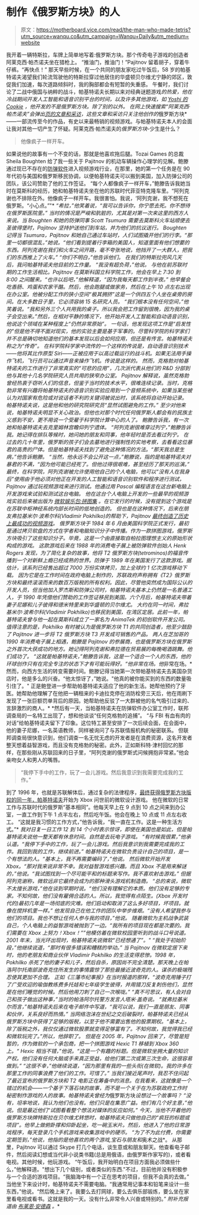 # 制作《俄罗斯方块》的人

> 原文：<https://motherboard.vice.com/read/the-man-who-made-tetris?utm_source=wanqu.co&utm_campaign=Wanqu+Daily&utm_medium=website>

 我开着一辆特斯拉，车牌上简单地写着:俄罗斯方块。那个传奇电子游戏的创造者阿莱克西·帕杰诺夫坐在猎枪上。  “推油门，推油门！”Pajitnov 留着胡子，穿着牛仔裤。“再快点！”  那天早些时候，在一个共同的朋友家吃过午饭后，58 岁的帕基特诺夫渴望我们轮流驾驶他的特斯拉穿过他居住的华盛顿贝尔维尤宁静的郊区，敦促我们加速，每次道路倾斜时，我的胸部都会有短暂的失重感。  午餐时，我们讨论了二战中俄国与纳粹的战斗，帕基特诺夫长期以来对经典谜题游戏[](http://en.wikipedia.org/wiki/Lode_Runner)*的热爱，他在冷战期间开发人工智能和语音识别平台的时间，以及许多其他游戏，如 *[Yoshi 的 Cookie](http://en.wikipedia.org/wiki/Yoshi%27s_Cookie) ，*他开发的不是*俄罗斯方块*。除了别的以外。*  *在网上快速搜索“阿莱克西·帕杰诺夫”会弹出[页的文章和采访](https://www.google.com/?gws_rd=ssl#q=alexey+pajitnov)，这些文章和采访只关注他创作的*俄罗斯方块*——一部流传至今的作品，有史以来最畅销的视频游戏。与帕基特诺夫本人的会面让我对其他一切产生了怀疑。阿莱克西·帕杰诺夫的*俄罗斯方块*-少生是什么？ 

> 他像疯子一样开车。

 如果说他的故事有一个不变的话，那就是他喜欢拖后腿。Tozai Games 的总裁 Sheila Boughten 给了我一些关于 Pajitnov 的机动车辆操作心理学的见解。鲍滕通过现已不存在的[防弹软件](http://en.wikipedia.org/wiki/Bullet-Proof_Software)进入视频游戏行业，在那里，她的第一个任务是在 90 年代初与美国和俄罗斯移民协调，以便帕基特诺夫可以搬到美国，加入防弹公司的团队，该公司赞助了他的工作签证。  “每个人都像疯子一样开车，”鲍滕告诉我她当时在莫斯科的经历，她和帕基特诺夫坐在他的苏联时代菲亚特克隆车里。“阿列克谢也不排除在外。他像疯子一样开车。我很害怕。我说，‘阿列克谢，我不想死在俄罗斯。“小心点。”"*  *“希拉，”他笑着说，“我可以告诉你，你宁愿去死。你不想待在俄罗斯医院里。”  当时的情况是严峻和肮脏的，尤其是对第一次来这里的西方人来说。当 Boughten 和她的防弹同事 Scott Tsumura 需要去莫斯科火车站顺便去圣彼得堡时，Pajitnov 坚持护送他们到车站，并为他们的抗议送行。  Boughten 记得当 Tsumura，Pajitnov 和她自己通过车站时，人们试图撬开他们的行李。“那里一切都很混乱，”她说。“他们看到提着行李箱的美国人，知道里面有他们想要的东西。阿列克谢在我们和火车之间开路，毫不夸张地说，他挡开了一大群人，把我们的东西推上了火车。”  “你们不明白，”他告诉他们。*  *在我们的特斯拉兜风几天后，我问帕基特诺夫他目前的工作量。  “我没有超负荷，”他说。  与他在前苏联时期的工作生活相比。Pajitnov 在莫斯科国立科学院工作，他会在早上 7:30 到 8:00 之间醒来。“也许以后吧，”他解释道，“因为我每天都工作到半夜。”  他早餐会吃香肠、鸡蛋和农家干酪。然后，他会跑腿或做家务，然后在上午 10 点左右出现在办公室。他被分配工作的狭小空间“极其拥挤”这是一个供四五个人坐在桌旁的房间。在大多数日子里，它必须容纳 15 名研究人员。*  *“我们根本没有任何空间，”他笑着说。“我和另外三个人共用我的桌子。所以我会把工作留到很晚，因为我的桌子会空出来。”然后，在相对平静的情况下，他开始开发人工智能和自动语音识别，他说这个领域在某种程度上“仍然非常原始”。  一句话，他发现这项工作是“启发性的”但是他不得不面对现实，他的实验主要是基于军事的。尽管科学院的科学家们并不总是确切地知道他们的基本发现以后会如何应用，但还是有传言。帕基特诺夫称之为“传奇”。  在科学院科学家中流传的一个这样的传说是，自动语音识别技术——他将其比作原型 Siri——正被应用于以高过载运行的战斗机。如果无法用手操作飞机，飞行员可以通过声音来操作飞机。传说是这样的。  然而，克格勃对帕基特诺夫的工作进行了非常真实的“可悲的应用”，几次派代表从他们的 R&D 分部到他与其他十几名学院研究人员共用的狭窄办公室。  Pajitnov 解释说，虽然克格勃曾经热衷于窃听人们的信息，但鉴于当时的技术水平，很难连续记录。当时，克格勃非常有兴趣将帕基特诺夫的语音识别实验应用到一个音频系统中，如果当某些被认为对国家有危险或对说话者不利的关键词被说出时，该系统将自动开始记录。*  *帕基特诺夫说，这是他和他的研究院研究员“显然试图避免的工作。”  至少对他来说，帕基特诺夫明显不关心政治。但他也对那个时代任何俄罗斯人都会有的民族主义感到不安，更不用说一个受雇于科学院计算中心的人了。  鲍滕告诉我，有一次她和帕基特诺夫去克里姆林宫瞻仰列宁遗体。  “阿列克谢很难穿过列宁，”鲍滕告诉我。她记得在排队等候时，她问她的朋友和同事，他年轻时是否去看过列宁。  在过去的几十年里，俄罗斯的孩子们会去墓地进行强制性的实地考察，去看看这位暴君的高贵的尸体。但是帕基特诺夫找到了避免这种情况的方法。“那天我总是生病，”他告诉鲍滕。  “当然，他永远不会公开这一点，”鲍滕说，指的是帕基特诺夫对暴君的不满，“因为他可能已经死了。但他过得很艰难，甚至经历了那天的巡演。”*  *最终，在科学院，阿列克谢被允许使用他自己的个人电脑，他可以“没有人在我身后”使用由于他必须对他正在开发的人工智能和语音识别软件和程序进行测试，Pajitnov 通过玩视频游戏来进行测试。他通过用 Pascal 编程语言在这台新电脑上开发游戏来试验和测试这台电脑。*  *他在这台个人电脑上开发的一些最早的视频游戏实验后来被出版为 [*微软娱乐包:拼图集*](http://en.wikipedia.org/wiki/Microsoft_Entertainment_Pack:_The_Puzzle_Collection) 。在它发行的时候，没有提到这个游戏是在苏联中枢神经系统内部长时间的低地创造的。  但也是在这种情况下，后来在朋友弗拉基米尔·波希尔科(Vladimir Pokhilko)的帮助下，Pajitnov [最终创造了历史上最成功的视频游戏](http://www.rollingstone.com/culture/news/tetris-creators-detail-kgb-involvement-on-games-30th-birthday-20140606)。  俄罗斯方块于 1984 年 6 月由美国科学院正式发行，最初是通过拷贝软盘的方式在学者和电脑知识分子中传播。作为一款拼图游戏，*俄罗斯方块*吸引了这些知识分子。毕竟，这是一个由直接取自柏拉图理想主义的原始形状构成的游戏。  这款游戏后来在 1988 年的消费电子展上被防弹软件创始人 Henk Rogers 发现，为了简化复杂的故事，他将 T2 俄罗斯方块(tetrominos)的福音传播到一个对新鲜上瘾已经成熟的世界。防弹于 1989 年在美国发行了这款游戏。据估计，该系列已经售出超过 7000 万份实体拷贝，加上全球约 1 亿次游戏移动下载。  因为它是在工作时间在政府电脑上制作的，苏联政府声称拥有《T2》俄罗斯方块和最终滚滚而来的数百万版税的所有权利。因此，尽管他突然成为国际公认的开发人员，但当他加入罗杰斯和防弹公司时，帕基特诺夫基本上仍然是一名普通工人，于 1990 年凭借他们赞助的工作签证移民到美国。六个月后，帕基特诺夫带着妻子尼娜和儿子彼得和德米特里来到华盛顿的贝尔维尤。*  *大约在同一时间，弗拉基米尔·波希尔科(Vladimir Pokhilko)也移民到美国，在湾区定居。此前一年，帕基特诺夫曾与他一起在莫斯科成立了一家名为 AnimaTek 的初创软件开发公司。值得注意的是，Pokhilko 有时被认为是俄罗斯方块 T1 的共同创造者，他至少鼓励了 Pajitnov 进一步将 T2 俄罗斯方块 T3 开发成可销售的产品。  两人在芝加哥的 1990 年消费电子展上相遇，鲍滕是 Pajitnov 的参展商，也是俄罗斯方块在俄罗斯之外首次大获成功的地方。她记得阿列克谢和弗拉德在贸易展的每晚喝酒跳舞。他们成功了。  “这就是帕基特诺夫，”鲍滕告诉我，这是一个适合一个人的东西，他的环球创作只有在完全专注的状态下才有可能玩得好。“他非常在场。他*非常在场。*  然而，向西方生活的转变需要时间。鲍滕记得当她第一次带帕基特诺夫去美国杂货店时，他是多么的兴奋。“他太惊讶了，”她说。"他真的被你能买到的东西的数量吸引住了。"  正是鲍登进一步帮助帕基特诺夫适应了他的新生活。她帮他预约了牙医。她帮助他理解了在他把一辆租来的卡迪拉克停在消防栓旁三天后，他在雨刷下发现了一张巨额罚单背后的原因。她帮助他反驳了一大群被他的名气吸引过来的、言辞激烈的商人。*  *然后有一天，当帕基特诺夫在防弹软件办公室工作时，联邦调查局的一名特工出现了，想和他谈谈“任何克格勃的追捕”。  “与 FBI 有血有肉的对话”给帕基特诺夫留下了印象。这位特工甚至安排了一次后续会面，在会面中，他的妻子尼娜，一名英语教师，同样被询问了与苏联情报机构的秘密联系。  但联邦调查局很快意识到，他们调查一名无忧无虑的开发者是在浪费资源，这名开发者整天想着益智游戏，而且没有克格勃的秘密。此外，正如斯科特·津村回忆的那样，在那些刚从苏联回来的日子里，“阿列克谢的俄罗斯式问候拥抱非常紧。”他会亲吻女人和男人的嘴唇。 

> “我停下手中的工作，玩了一会儿游戏。然后我意识到我需要完成我的工作。”

 到了 1996 年，也就是苏联解体后，通过复杂的法律程序，[最终获得俄罗斯方块版权的同一年，帕基特诺夫](http://time.com/2837390/tetris-at-30-pajitnov-interview/)开始为 Xbox 问世前的微软设计游戏。  他在微软的日常工作与苏联时代的俄罗斯“基本相同”。他每天早上在 9 点到 10 点之间来到办公室，一直工作到下午 1 点半左右，然后吃午饭。他会在晚上 10 点或 11 点左右收工。  “这就是我习惯的工作方式，”他告诉我，“我一直在工作。这是一种生活方式。”*  *我对日复一日工作 12 到 14 个小时表示惊讶，即使在美国也是如此，但是帕基特诺夫说他一整天都有休息时间。自然是去玩电子游戏。  “有时候我很累，”他承认道。“我停下手中的工作，玩了一会儿游戏。然后我意识到我需要完成我的工作。我回到我的工作，继续前进。”  帕基特诺夫在微软负责设计自己的项目，是一个有想法的人。“基本上，我不再需要编码了，”他说。  然后微软开始开发 Xbox。“那对我来说非常不幸。我对益智游戏感兴趣。而且 Xbox 不是用来解谜的，”他说。“我试图找到一个尽可能平和的标题来写作。我不喜欢射击游戏。”  但据阿列克谢称，微软远非它最终会成为的那种滑头游戏机制造商。  “总的来说，微软不太擅长游戏，”他在谈到早期时说。“他们没有理解它的本质。他们没有足够的专家。不知何故，他们没有雇佣合适的人。所以，我觉得有点陌生。(Xbox 开发时代的)最初几年是一场彻底的灾难。他们启动和取消了这么多好项目，坏项目。就像在搅拌机里一样。”  他发现自己在他工作的团队中举步维艰。“没有人希望我参与他们的项目。我也不想让任何人参与我的项目，”他说。  随着微软为主机战争武装自己，个人电脑上的益智游戏被抛到了一边。“我所有的项目现在都是次要的。我们需要在 Xbox 上努力！Xbox！””他模仿着在微软校园里听到的战斗口号说道。2001 年末，当光环出现时，帕基特诺夫说微软“已经想通了”。"*  *“我处于初始阶段，”他继续说道，“那时有很多错误和糟糕的举动。”  当 Pajitnov 在微软定居下来时，他的老朋友和商业伙伴 Vladimir Pokhilko 的生活变得悲惨。1998 年，Pokhilko 杀死了他的妻子和儿子，然后自杀，原因尚不完全清楚。那天晚上在帕洛阿尔托南部波奇克住所发生的事情震惊了那些最接近波奇克的人。谋杀的极端残忍使其更加不合理。  正如《三藩市纪事报》在当时报道的那样，“波奇克用锤子打了广受欢迎的瑜伽教练费多托娃和七年级学生彼得，并用猎刀反复刺伤他们，显然是在他们睡觉的时候。然后他用刀刺了自己一次喉咙。”  “真不可思议，有人会对自己和孩子做出这种事，”当时的帕洛阿尔托警方发言人塔米·盖奇说。  “就弗拉基米尔而言，”帕基特诺夫后来在电子邮件中写道，“我可以说，我们一直是朋友、同事和伙伴，关系良好而热情。”*  *当网络泡沫在世纪之交后破裂时，帕基特诺夫已经从俄罗斯方块中获得了足够的版税，以至于他不需要出售他的股票期权。“基本上，除了版税之外，我仅仅通过微软股票就变得足够富有了。不知何故，我觉得我已经和微软玩完了。”所以，他辞职了。  但是在 2005 年，Pajitnov 回来了，尽管是短暂的，作为微软的一个承包商，把一个拼图游戏 Hexic T1 移植到 Xbox 360 上。“ *Hexic* 相当不错，”他说。“这是一个有趣的标题。但是微软坐拥大量的知识产权。他们没有任何大脑或手来真正受益，给他们第二次或第三次生命，这很容易做到。”*  *“这很不幸，”他继续说道，“因为那里有我的一些头衔(在微软)。我的许多在那里工作的同事浪费了他们的工作。可惜了。”  当我们接近尾声时，我忍不住问起了最近宣布的俄罗斯方块和 T2 电影正在筹备中的消息。在我看来，这就像是一个错过的机会——一个基于下落石块的故事，而不是一个关于在为苏联政府工作时秘密制作游戏的人的故事。帕基特诺夫曾经为*俄罗斯方块*设想过一个故事吗？  “没有，坦率地说，我认为他们也没有。他们只是在集思广益。他们有几个好主意，”他说。但是最近他们“试图看看整个想法对媒体的反应如何。”  今天，当他不开着他的俄罗斯方块牌特斯拉在贝尔维尤转悠时，帕基特诺夫只做他自己的“疯狂的标题或项目”。他早上做俯卧撑和仰卧起坐，吃一碗玉米片。然后，他进入了他的日常游戏程序，每天登录几个手机游戏来收集游戏中的硬币。  “为了不为此付费，你需要定期签到，”他说，他指的是他喜欢的两个游戏,*宝石与朋友*和*奥术之战*。  从那里，Pajitnov 可以通过 Skype 打几个电话，谈生意或和朋友聊天。他查看电子邮件，然后阅读幻想或当代非小说类书籍(总是用俄语，由俄罗斯作家写的)，或者看电视。其他时候，他玩游戏。  “午饭后，我开始明白在项目方面我必须做些什么，”他解释道。"想出下几个级别，或者类似的东西."不过，目前他并没有积极参与一个合适的游戏项目。“我脑海中有一个正在思考的项目，但我不会真的去做。”  当他坐下来设计时，帕基特诺夫不需要电脑。“我通常用记事本和铅笔来设计一些东西，”他说。“然后晚上来了。我要么去打网球，要么去俱乐部锻炼，要么坐在家里看电视或看书。这就是我的一天。没有什么非常令人兴奋或特别的。”  *附补充报道由* [*布莱恩·安德森*](http://motherboard.vice.com/author/BrianAnderson) *。**